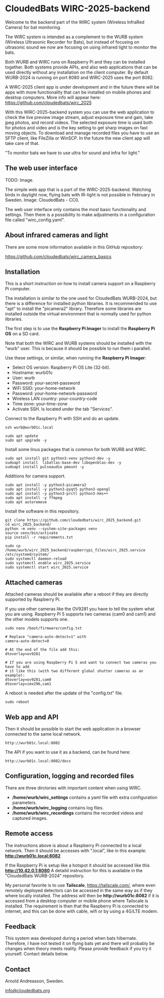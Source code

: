 # CloudedBats WIRC-2025-backend

Welcome to the backend part of the WIRC system (Wireless InfraRed Camera) for bat monitoring.

The WIRC system is intended as a complement to the WURB system (Wireless Ultrasonic Recorder for Bats), 
but instead of focusing on ultrasonic sound we now are focusing on using infrared light to monitor the bats.

Both WURB and WIRC runs on Raspberry Pi and they can be installed together. Both systems provide APIs, and also web applications that can be used directly without any installation on the client computer. By default WURB-2024 is running on port 8080 and WIRC-2025 uses the port 8082.

A WIRC-2025 client app is under development and in the future there will be apps with more functionality that can be installed on mobile phones and desktop computers. More info will appear here:
https://github.com/cloudedbats/wirc_2025 

With this WIRC-2025-backend system you can use the web application to check the live preview image stream, adjust exposure time and gain, take jpeg photos, and record videos. The selected exposure time is used both for photos and video and is the key setting to get sharp images on fast moving objects.
To download and manage recorded files you have to use an SFTP client, like FileZilla or WinSCP. In the future the new client app will take care of that.

"To monitor bats we have to use ultra for sound and infra for light."

## The web user interface

TODO: Image.

The simple web app that is a part of the WIRC-2025-backend. Watching birds in daylight now, flying bats with IR-light is not possible in February in Sweden. Image: CloudedBats - CC0.

The web user interface only contains the most basic functionality and settings.
Then there is a possibility to make adjustments in a configuration file called "wirc_config.yaml".

## About infrared cameras and light

There are some more information available in this GitHub repository:

https://github.com/cloudedbats/wirc_camera_basics

## Installation

This is a short instruction on how to install camera support on a Raspberry Pi computer.

The installation is similar to the one used for CloudedBats WURB-2024,
but there is a difference for installed python libraries.
It is recommended to use "apt" to install the "picamera2" library. 
Therefore some libraries are installed outside the virtual environment that is normally used for python libraries.

The first step is to use the **Raspberry Pi Imager** to install the **Raspberry Pi OS** on a SD card.

Note that both the WIRC and WURB systems should be installed with the "wurb" user.
This is because it should be possible to run them i parallell.

Use these settings, or similar, when running the **Raspberry Pi Imager**:

- Select OS version: Raspberry Pi OS Lite (32-bit). 
- Hostname: wurb01c
- User: wurb
- Password: your-secret-password
- WiFi SSID: your-home-network
- Password: your-home-network-password
- Wireless LAN country: your-country-code
- Time zone: your-time-zone
- Activate SSH. Is located under the tab "Services".

Connect to the Raspberry Pi with SSH and do an update.

    ssh wurb@wurb01c.local
    
    sudo apt update
    sudo apt upgrade -y

Install some linus packages that is common for both WURB and WIRC.

    sudo apt install git python3-venv python3-dev -y
    sudoapt install  libatlas-base-dev libopenblas-dev -y
    sudoapt install pulseaudio pmount -y

Additions for camera support.

    sudo apt install -y python3-picamera2
    sudo apt install -y python3-pyqt5 python3-opengl
    sudo apt install -y python3-prctl python3-kms++ 
    sudo apt install -y ffmpeg
    sudo apt autoremove

Install the software in this repository.

    git clone https://github.com/cloudedbats/wirc_2025_backend.git
    cd wirc_2025_backend/
    python -m venv --system-site-packages venv
    source venv/bin/activate
    pip install -r requirements.txt

    sudo cp /home/wurb/wirc_2025_backend/raspberrypi_files/wirc_2025.service /etc/systemd/system/
    sudo systemctl daemon-reload
    sudo systemctl enable wirc_2025.service
    sudo systemctl start wirc_2025.service

## Attached cameras

Attached cameras should be available after a reboot if they are directly supported by Raspberry Pi.

If you use other cameras like the OV9281 you have to tell the system what you are using.
Raspberry Pi 5 supports two cameras (cam0 and cam1) and the other models supports one.

    sudo nano /boot/firmware/config.txt

    # Replace "camera-auto-detect=1" with
    camera-auto-detect=0
    
    # At the end of the file add this:
    dtoverlay=ov9281

    # If you are using Raspberry Pi 5 and want to connect two cameras you have to add
    # it like this (with two different global shutter cameras as an example):
    dtoverlay=ov9281,cam0
    dtoverlay=imx296,cam1

A reboot is needed after the update of the "config.txt" file.

    sudo reboot

## Web app and API

Then it should be possible to start the web application in a browser connected to the same local network.

    http://wurb01c.local:8082

The API if you want to use it as a backend, can be found here:

    http://wurb01c.local:8082/docs

## Configuration, logging and recorded files

There are three dirctories with important content when using WIRC.

- **/home/wurb/wirc_settings** contains a yaml file with extra configuration parameters.
- **/home/wurb/wirc_logging** contains log files.
- **/home/wurb/wirc_recordings** contains the recorded videos and captured images.

## Remote access

The instructions above is about a Raspberry Pi connected to a local network.
Then it should be accesses with ".local", like in this example: **http://wurb01c.local:8082**

If the Raspberry Pi is setup like a hotspot it should be accessed like this **http://10.42.0.1:8080**
A detaild instruction for this is available in the "CloudedBats WURB-2024" repository.

My personal favorite is to use **Tailscale**, https://tailscale.com/, where even remotely deployed detectors 
can be accessed in the same way as if they where locally installed. 
The address will then be **http://wurb01c:8082** if it is accessed from a desktop computer or mobile phone 
where Tailscale is installed.
The requirement is then that the Raspberry Pi is connected to internet, and this can be done with cable, wifi or 
by using a 4G/LTE modem.

## Feedback

This system was developed during a period when bats hibernate.
Therefore, I have not tested it on flying bats yet and there will probably be changes when
theory meets reality.
Please provide feedback if you try it yourself. Contact details below.

## Contact

Arnold Andreasson, Sweden.

<info@cloudedbats.org>
